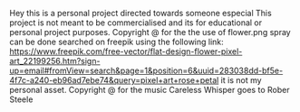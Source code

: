 Hey this is a personal project directed towards someone especial
This project is not meant to be commercialised and its for educational or personal project purposes.
Copyright @ for the the use of flower.png spray can be done searched on freepik using the following link:  https://www.freepik.com/free-vector/flat-design-flower-pixel-art_22199256.htm?sign-up=email#fromView=search&page=1&position=6&uuid=283038dd-bf5e-4f7c-a240-eb96ad7ebe74&query=pixel+art+rose+petal
it is not my personal asset.
Copyright @ for the music Careless Whisper goes to Rober Steele
